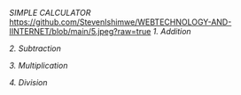 *SIMPLE CALCULATOR*
https://github.com/StevenIshimwe/WEBTECHNOLOGY-AND-IINTERNET/blob/main/5.jpeg?raw=true
*1. Addition*

*2. Subtraction*

*3. Multiplication*

*4. Division*
